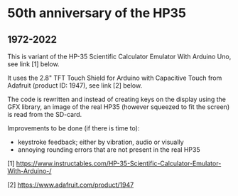 

# 50th anniversary of the HP35

## 1972-2022

This is variant of the HP-35 Scientific Calculator Emulator With Arduino Uno, see link [1] below.

It uses the 2.8" TFT Touch Shield for Arduino with Capacitive Touch from Adafruit (product ID: 1947), see link [2] below.

The code is rewritten and instead of creating keys on the display using the GFX library, an image of the real HP35 (however squeezed to fit the screen) is read from the SD-card.

Improvements to be done (if there is time to):
- keystroke feedback; either by vibration, audio or visually
- annoying rounding errors that are not present in the real HP35

[1] https://www.instructables.com/HP-35-Scientific-Calculator-Emulator-With-Arduino-/

[2] https://www.adafruit.com/product/1947


